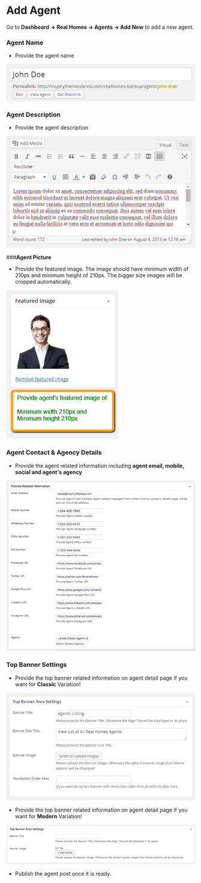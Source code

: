 # **Add Agent**

Go to **Dashboard → Real Homes → Agents → Add New** to add a new agent.

### **Agent Name**

- Provide the agent name

![Agent Name](images/add-content/add-agent-title.png)

### **Agent Description**

- Provide the agent description

![Agent Description](images/add-content/agent-description.png)

###**Agent Picture**

-  Provide the featured image. The image should have minimum width of 210px and minimum height of 210px. The bigger size images will be cropped automatically. 

![Agent Picture](images/add-content/agent-featured-image.png)

### **Agent Contact & Agency Details**

- Provide the agent related information including **agent email, mobile, social and agent's agency**

![Agent Information](images/add-content/agent-information.png)

### **Top Banner Settings**

- Provide the top banner related information on agent detail page if you want for **Classic** Variation!

![Add Gallery Page](images/create-pages/agent-banner-area-settings.png)

- Provide the top banner related information on agent detail page if you want for **Modern** Variation!

![Add Gallery Page](images/create-pages/agent-banner-area-settings-mod.png)

- Publish the agent post once it is ready.